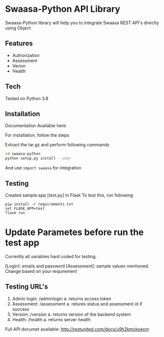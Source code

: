 # Swaasa-Python API Library

Swaasa-Python library will help you to integrate Swaasa REST API's directly using Object
## Features
- Authorization
- Assessment
- Verion
- Health

## Tech
Tested on Python 3.8

## Installation
Documentation Available here: 

For installation, follow the steps

Extract the tar.gz and perform following commands
 ```sh
 cd swaasa-python
python setup.py install --user
```

And use ```import swaasa``` for integration

## Testing
Created sample app [test.py] in Flask
To test this, run following
```
pip install -r requirements.txt
set FLASK_APP=test
flask run
```

# Update Parametes before run the test app
Currently all variables hard coded for testing. 

[Login]: emails and password
[Assessment]: sample values mentioned. Change based on your requirement


## Testing URL's
1. Admin login: /adminlogin
   a. returns access token
2. Assessment: /assessment
  a. retures status and assessment id if success
3. Version: /version
  a. returns version of the backend system
4. Health: /health
  a. returns server health


Full API documet available: http://restunited.com/docs/u9h2kmckoexm